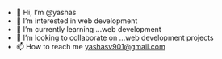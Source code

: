 - 👋 Hi, I’m @yashas
- 👀 I’m interested in web development
- 🌱 I’m currently learning ...web development
- 💞️ I’m looking to collaborate on ...web development projects
- 📫 How to reach me yashasv901@gmail.com

<!---
yashas-willboy/yashas-willboy is a ✨ special ✨ repository because its `README.md` (this file) appears on your GitHub profile.
You can click the Preview link to take a look at your changes.
--->
